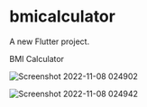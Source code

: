 # bmicalculator

A new Flutter project.


BMI Calculator

![Screenshot 2022-11-08 024902](https://user-images.githubusercontent.com/114311730/200422757-b5ce2720-8e8a-4881-ab92-fc8d19692b3b.png)


![Screenshot 2022-11-08 024942](https://user-images.githubusercontent.com/114311730/200423013-edc56fc9-4324-49c6-afb4-fb316348c8ee.png)
